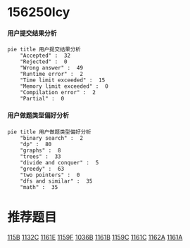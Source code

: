 # 156250lcy

<!-- tabs:start -->



#### **用户提交结果分析**

```mermaid
pie title 用户提交结果分析
    "Accepted" :  32
    "Rejected" :  0
    "Wrong answer" :  49
    "Runtime error" :  2
    "Time limit exceeded" :  15
    "Memory limit exceeded" :  0
    "Compilation error" :  2
    "Partial" :  0
```

#### **用户做题类型偏好分析**

```mermaid
pie title 用户做题类型偏好分析
    "binary search" :  2
    "dp" :  80
    "graphs" :  8
    "trees" :  33
    "divide and conquer" :  5
    "greedy" :  63
    "two pointers" :  0
    "dfs and similar" :  35
    "math" :  35
```



<!-- tabs:end -->
# 推荐题目
[115B](https://codeforces.com/contest/115/problem/B)
[1132C](https://codeforces.com/contest/1132/problem/C)
[1161E](https://codeforces.com/contest/1161/problem/E)
[1159F](https://codeforces.com/contest/1159/problem/F)
[1036B](https://codeforces.com/contest/1036/problem/B)
[1161B](https://codeforces.com/contest/1161/problem/B)
[1159C](https://codeforces.com/contest/1159/problem/C)
[1161C](https://codeforces.com/contest/1161/problem/C)
[1162A](https://codeforces.com/contest/1162/problem/A)
[1161A](https://codeforces.com/contest/1161/problem/A)
